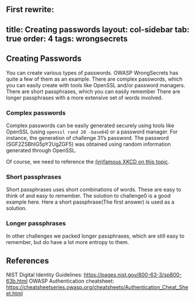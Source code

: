 First rewrite:
---
title: Creating passwords
layout: col-sidebar
tab: true
order: 4
tags: wrongsecrets
---

## Creating Passwords
You can create various types of passwords. OWASP WrongSecrets has quite a few of them as an example.
There are complex passwords, which you can easily create with tools like OpenSSL and/or password managers.
There are short passphrases, which you can easily remember
There are longer passphrases with a more extensive set of words involved.

### Complex passwords
Complex passwords can be easily generated securely using tools like OpenSSL (using `openssl rand 20 -base64`) or a password manager. For instance, the generation of challenge 31’s password. The password (SGF2ZSBhIG5pY2UgZGF5) was obtained using random information generated through OpenSSL.

Of course, we need to reference the [(in)famous XKCD on this topic](https://xkcd.com/936/).

### Short passphrases
Short passphrases uses short combinations of words. These are easy to think of and easy to remember. The solution to challenge0 is a good example here. Here a short passphrase(The first answer) is used as a solution.

### Longer passphrases
In other challenges we packed longer passphrases, which are still easy to remember, but do have a lot more entropy to them.

## References
NIST Digital Identity Guidelines: https://pages.nist.gov/800-63-3/sp800-63b.html
OWASP Authentication cheatsheet: https://cheatsheetseries.owasp.org/cheatsheets/Authentication_Cheat_Sheet.html 

